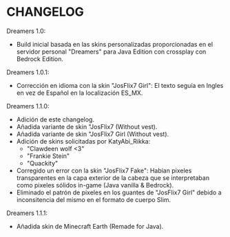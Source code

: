 # CHANGELOG
Dreamers 1.0:
  - Build inicial basada en las skins personalizadas proporcionadas en el servidor personal "Dreamers" para Java Edition con crossplay con Bedrock Edition.

Dreamers 1.0.1:
  - Corrección en idioma con la skin "JosFlix7 Girl": El texto seguía en Ingles en vez de Español en la localización ES_MX.

Dreamers 1.1.0:
  - Adición de este changelog.
  - Añadida variante de skin "JosFlix7 (Without vest).
  - Añadida variante de skin "JosFlix7 Girl (Without vest).
  - Adición de skins solicitadas por KatyAbi_Rikka:
    - "Clawdeen wolf <3"
	- "Frankie Stein"
	- "Quackity"
  - Corregido un error con la skin "JosFlix7 Fake": Habían pixeles transparentes en la capa exterior de la cabeza que se interpretaban como pixeles sólidos in-game (Java vanilla & Bedrock).
  - Eliminado el patrón de pixeles en los guantes de "JosFlix7 Girl" debido a inconsitencia del mismo en el formato de cuerpo Slim.

Dreamers 1.1.1:
  - Añadida skin de Minecraft Earth (Remade for Java).